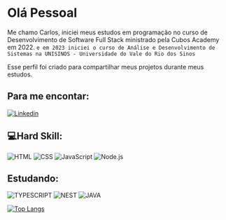 # Olá Pessoal

Me chamo Carlos, iniciei meus estudos em programação no curso de Desenvolvimento de Software Full Stack ministrado pela Cubos Academy em 2022. ```e em 2023 iniciei o curso de Análise e Desenvolvimento de Sistemas na UNISINOS - Universidade do Vale do Rio dos Sinos``` 

Esse perfil foi criado para compartilhar meus projetos durante meus estudos.

## Para me encontar:

[![Linkedin](https://camo.githubusercontent.com/a80d00f23720d0bc9f55481cfcd77ab79e141606829cf16ec43f8cacc7741e46/68747470733a2f2f696d672e736869656c64732e696f2f62616467652f4c696e6b6564496e2d3030373742353f7374796c653d666f722d7468652d6261646765266c6f676f3d6c696e6b6564696e266c6f676f436f6c6f723d7768697465)](https://www.linkedin.com/in/carlosvittor/)

## 💻Hard Skill:

![HTML](https://img.shields.io/badge/HTML5-E34F26?style=for-the-badge&logo=html5&logoColor=white)
![CSS](https://img.shields.io/badge/CSS3-1572B6?style=for-the-badge&logo=css3&logoColor=white)
![JavaScript](https://img.shields.io/badge/JavaScript-323330?style=for-the-badge&logo=javascript&logoColor=F7DF1E)
![Node.js](https://img.shields.io/badge/Node.js-339933?style=for-the-badge&logo=nodedotjs&logoColor=white)

## Estudando:

![TYPESCRIPT](https://img.shields.io/badge/TypeScript-007ACC?style=for-the-badge&logo=typescript&logoColor=white)
![NEST](https://img.shields.io/badge/nestjs-E0234E?style=for-the-badge&logo=nestjs&logoColor=white)
![JAVA](https://img.shields.io/badge/Java-ED8B00?style=for-the-badge&logo=java&logoColor=white)
<!--[SPRING BOOT](https://img.shields.io/badge/Spring_Boot-F2F4F9?style=for-the-badge&logo=spring-boot) -->




[![Top Langs](https://github-readme-stats.vercel.app/api/top-langs/?username=vittorfraga&layout=compact)](https://github.com/vittorfraga/github-readme-stats)

